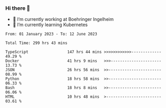 ### Hi there 👋
- 🔭 I’m currently working at Boehringer Ingelheim
- 🌱 I’m currently learning Kubernetes

 
<!--START_SECTION:waka-->

```text
From: 01 January 2023 - To: 12 June 2023

Total Time: 299 hrs 43 mins

TypeScript                 147 hrs 44 mins >>>>>>>>>>>>-------------   49.29 %
Docker                     41 hrs 9 mins   >>>----------------------   13.73 %
JSON                       26 hrs 56 mins  >>-----------------------   08.99 %
Python                     18 hrs 58 mins  >>-----------------------   06.33 %
Bash                       18 hrs 8 mins   >>-----------------------   06.06 %
HTML                       10 hrs 48 mins  >------------------------   03.61 %
```

<!--END_SECTION:waka-->

 
